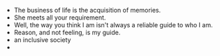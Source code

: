 - The business of life is the acquisition of memories.
- She meets all your requirement.
- Well, the way you think I am isn't always a reliable guide to who I am.
- Reason, and not feeling, is my guide.
- an inclusive society
-